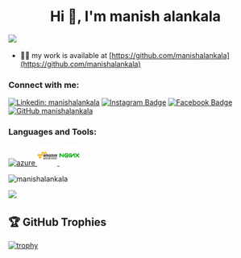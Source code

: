 




<h1 align="center">Hi 👋, I'm manish alankala</h1>

<!-- visitor counter -->
<p align="left"> 
  <img src="https://profile-counter.glitch.me/manishalankala/count.svg" />
</p>


- 👨‍💻 my work is available at [https://github.com/manishalankala](https://github.com/manishalankala)



<h3 align="left">Connect with me:</h3>
<p align="left">
 
[![Linkedin: manishalankala](https://img.shields.io/badge/-manishalankala-blue?style=flat-square&logo=Linkedin&logoColor=white&link=https://www.linkedin.com/in/manish-kumar-alankala-11b6a8142/)](https://www.linkedin.com/in/manish-kumar-alankala-11b6a8142/) [![Instagram Badge](https://img.shields.io/badge/-manishalankala-purple?style=flat-square&logo=Instagram&logoColor=white&link=https://www.instagram.com/manishalankala/)](https://www.instagram.com/manishalankala/) [![Facebook Badge](https://img.shields.io/badge/-manishalankala-blue?style=flat-square&logo=Facebook&logoColor=white&link=https://www.facebook.com/manishalankala)](https://www.facebook.com/manishalankala) [![GitHub manishalankala](https://img.shields.io/github/followers/manishalankala?label=follow&style=social)](https://github.com/manishalankala)

 
 
 




<h3 align="left">Languages and Tools:</h3>

<a href="https://azure.microsoft.com/en-in/" target="_blank"> <img src="https://www.vectorlogo.zone/logos/microsoft_azure/microsoft_azure-icon.svg" alt="azure" width="40" height="40"/> <a href="https://aws.amazon.com" target="_blank"> <img src="https://raw.githubusercontent.com/devicons/devicon/master/icons/amazonwebservices/amazonwebservices-original-wordmark.svg" alt="aws" width="40" height="40"/> </a> <a href="https://www.nginx.com" target="_blank"> <img src="https://raw.githubusercontent.com/devicons/devicon/master/icons/nginx/nginx-original.svg" alt="nginx" width="40" height="40"/> </a>

    



<p><img align="center" src="https://github-readme-streak-stats.herokuapp.com/?user=manishalankala&" alt="manishalankala" /></p>
<img src="https://github-readme-stats.vercel.app/api?username=manishalankala&&show_icons=true&theme=radical"/>
</p>  
  

 
 ## 🏆 GitHub Trophies

[![trophy](https://github-profile-trophy.vercel.app/?username=manishalankala&theme=nord&column=7)](https://github.com/ryo-ma/github-profile-trophy)
